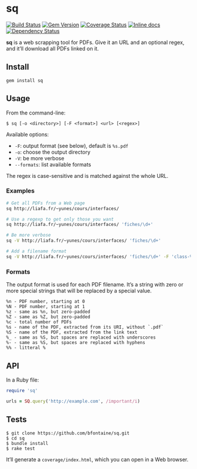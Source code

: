 # sq

[![Build Status](https://travis-ci.org/bfontaine/sq.png?branch=master)](https://travis-ci.org/bfontaine/sq)
[![Gem Version](https://badge.fury.io/rb/sq.png)](http://badge.fury.io/rb/sq)
[![Coverage Status](https://coveralls.io/repos/bfontaine/sq/badge.png)](https://coveralls.io/r/bfontaine/sq)
[![Inline docs](http://inch-ci.org/github/bfontaine/sq.png)](http://inch-ci.org/github/bfontaine/sq)
[![Dependency Status](https://gemnasium.com/bfontaine/sq.png)](https://gemnasium.com/bfontaine/sq)

**sq** is a web scrapping tool for PDFs. Give it an URL and an optional regex,
and it’ll download all PDFs linked on it.

## Install

```
gem install sq
```

## Usage

From the command-line:

```
$ sq [-o <directory>] [-F <format>] <url> [<regex>]
```

Available options:

- `-F`: output format (see below), default is `%s.pdf`
- `-o`: choose the output directory
- `-V`: be more verbose
- `--formats`: list available formats

The regex is case-sensitive and is matched against the whole URL.

### Examples

```sh
# Get all PDFs from a Web page
sq http://liafa.fr/~yunes/cours/interfaces/

# Use a regexp to get only those you want
sq http://liafa.fr/~yunes/cours/interfaces/ 'fiches/\d+'

# Be more verbose
sq -V http://liafa.fr/~yunes/cours/interfaces/ 'fiches/\d+'

# Add a filename format
sq -V http://liafa.fr/~yunes/cours/interfaces/ 'fiches/\d+' -F 'class-%Z.pdf'
```

### Formats

The output format is used for each PDF filename. It’s a string with zero or
more special strings that will be replaced by a special value.

```
%n - PDF number, starting at 0
%N - PDF number, starting at 1
%z - same as %n, but zero-padded
%Z - same as %Z, but zero-padded
%c - total number of PDFs
%s - name of the PDF, extracted from its URI, without `.pdf`
%S - name of the PDF, extracted from the link text
%_ - same as %S, but spaces are replaced with underscores
%- - same as %S, but spaces are replaced with hyphens
%% - litteral %
```

## API

In a Ruby file:

```ruby
require 'sq'

urls = SQ.query('http://example.com', /important/i)
```

## Tests

```
$ git clone https://github.com/bfontaine/sq.git
$ cd sq
$ bundle install
$ rake test
```

It’ll generate a `coverage/index.html`, which you can open in a Web browser.
